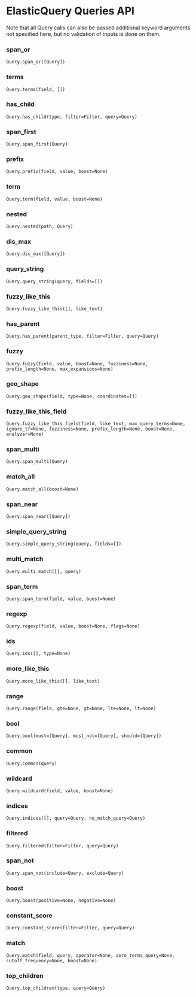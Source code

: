 # ElasticQuery Queries API

Note that all Query calls can also be passed additional keyword arguments not specified here, but no validation of inputs is done on them.

### span_or

`Query.span_or([Query])`

### terms

`Query.terms(field, [])`

### has_child

`Query.has_child(type, filter=Filter, query=Query)`

### span_first

`Query.span_first(Query)`

### prefix

`Query.prefix(field, value, boost=None)`

### term

`Query.term(field, value, boost=None)`

### nested

`Query.nested(path, Query)`

### dis_max

`Query.dis_max([Query])`

### query_string

`Query.query_string(query, fields=[])`

### fuzzy_like_this

`Query.fuzzy_like_this([], like_text)`

### has_parent

`Query.has_parent(parent_type, filter=Filter, query=Query)`

### fuzzy

`Query.fuzzy(field, value, boost=None, fuzziness=None, prefix_length=None, max_expansions=None)`

### geo_shape

`Query.geo_shape(field, type=None, coordinates=[])`

### fuzzy_like_this_field

`Query.fuzzy_like_this_field(field, like_text, max_query_terms=None, ignore_tf=None, fuzziness=None, prefix_length=None, boost=None, analyzer=None)`

### span_multi

`Query.span_multi(Query)`

### match_all

`Query.match_all(boost=None)`

### span_near

`Query.span_near([Query])`

### simple_query_string

`Query.simple_query_string(query, fields=[])`

### multi_match

`Query.multi_match([], query)`

### span_term

`Query.span_term(field, value, boost=None)`

### regexp

`Query.regexp(field, value, boost=None, flags=None)`

### ids

`Query.ids([], type=None)`

### more_like_this

`Query.more_like_this([], like_text)`

### range

`Query.range(field, gte=None, gt=None, lte=None, lt=None)`

### bool

`Query.bool(must=[Query], must_not=[Query], should=[Query])`

### common

`Query.common(query)`

### wildcard

`Query.wildcard(field, value, boost=None)`

### indices

`Query.indices([], query=Query, no_match_query=Query)`

### filtered

`Query.filtered(filter=Filter, query=Query)`

### span_not

`Query.span_not(include=Query, exclude=Query)`

### boost

`Query.boost(positive=None, negative=None)`

### constant_score

`Query.constant_score(filter=Filter, query=Query)`

### match

`Query.match(field, query, operator=None, zero_terms_query=None, cutoff_frequency=None, boost=None)`

### top_children

`Query.top_children(type, query=Query)`
